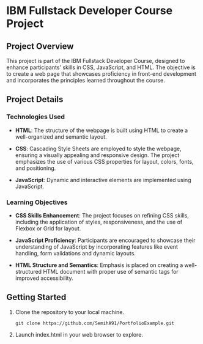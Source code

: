 # IBM Fullstack Developer Course Project

## Project Overview

This project is part of the IBM Fullstack Developer Course, designed to enhance participants' skills in CSS, JavaScript, and HTML. The objective is to create a web page that showcases proficiency in front-end development and incorporates the principles learned throughout the course.

## Project Details

### Technologies Used

- **HTML**: The structure of the webpage is built using HTML to create a well-organized and semantic layout.

- **CSS**: Cascading Style Sheets are employed to style the webpage, ensuring a visually appealing and responsive design. The project emphasizes the use of various CSS properties for layout, colors, fonts, and positioning.

- **JavaScript**: Dynamic and interactive elements are implemented using JavaScript.

### Learning Objectives

- **CSS Skills Enhancement**: The project focuses on refining CSS skills, including the application of styles, responsiveness, and the use of Flexbox or Grid for layout.

- **JavaScript Proficiency**: Participants are encouraged to showcase their understanding of JavaScript by incorporating features like event handling, form validations and dynamic layouts.

- **HTML Structure and Semantics**: Emphasis is placed on creating a well-structured HTML document with proper use of semantic tags for improved accessibility.

## Getting Started

1. Clone the repository to your local machine.
   ```
   git clone https://github.com/SemihA91/PortfolioExample.git
2. Launch index.html in your web browser to explore.
